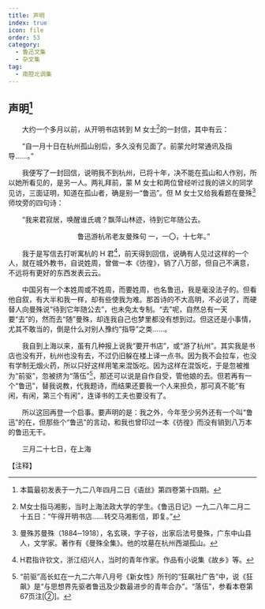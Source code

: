 ```yaml
---
title: 声明
index: true
icon: file
order: 53
category:
  - 鲁迅文集
  - 杂文集
tag:  
  - 南腔北调集
---
```


## 声明[^①]

　　大约一个多月以前，从开明书店转到 M 女士[^②]的一封信，其中有云：

　　“自一月十日在杭州孤山别后，多久没有见面了。前蒙允时常通讯及指导……。”

　　我便写了一封回信，说明我不到杭州，已将十年，决不能在孤山和人作别，所以她所看见的，是另一人。两礼拜前，蒙 M 女士和两位曾经听过我的讲义的同学见访，三面证明，知道在孤山者，确是别一“鲁迅”。但 M 女士又给我看题在曼殊[^③]师坟旁的四句诗：

　　“我来君寂居，唤醒谁氏魂？飘萍山林迹，待到它年随公去。

　　　　　　　　　　鲁迅游杭吊老友曼殊句 一，一〇，十七年。”


　　我于是写信去打听寓杭的 H 君[^④]，前天得到回信，说确有人见过这样的一个人，就在城外教书，自说姓周，曾做一本《彷徨》，销了八万部，但自己不满意，不远将有更好的东西发表云云。

　　中国另有一个本姓周或不姓周，而要姓周，也名鲁迅，我是毫没法子的。但看他自叙，有大半和我一样，却有些使我为难。那首诗的不大高明，不必说了，而硬替人向曼殊说“待到它年随公去”，也未免太专制。“去”呢，自然总有一天要“去”的，然而去“随”曼殊，却连我自己也梦里都没有想到过。但这还是小事情，尤其不敢当的，倒是什么对别人豫约“指导”之类……。

　　我自到上海以来，虽有几种报上说我“要开书店”，或“游了杭州”。其实我是书店也没有开，杭州也没有去，不过仍旧躲在楼上译一点书。因为我不会拉车，也没有学制无烟火药，所以只好这样用笔来混饭吃。因为这样在混饭吃，于是忽被推为“前驱”，忽被挤为“落伍”[^⑤]，那还可以说是自作自受，管他娘的去。但若再有一个“鲁迅”，替我说教，代我题诗，而结果还要我一个人来担负，那可真不能“有闲，有闲，第三个有闲”，连译书的工夫也要没有了。

　　所以这回再登一个启事。要声明的是：我之外，今年至少另外还有一个叫“鲁迅”的在，但那些个“鲁迅”的言动，和我也曾印过一本《彷徨》而没有销到八万本的鲁迅无干。

　　三月二十七日，在上海

【注释】

[^①]:本篇最初发表于一九二八年四月二日《语丝》第四卷第十四期。

[^②]:M女士指马湘影，当时上海法政大学的学生。《鲁迅日记》一九二八年二月二十五日：“午得开明书店……转交马湘影信，即复。”

[^③]:曼殊苏曼殊（1884─1918），名玄瑛，字子谷，出家后法号曼殊，广东中山县人，文学家。著作有《曼殊全集》。他的坟墓在杭州西湖孤山。

[^④]:H君指许钦文，浙江绍兴人，当时的青年作家。作品有小说集《故乡》等。

[^⑤]:“前驱”高长虹在一九二六年八月号《新女性》所刊的“狂飙社广告”中，说《狂飙》是“与思想界先驱者鲁迅及少数最进步的青年合办”。“落伍”，参看本卷第67页注[②]。
